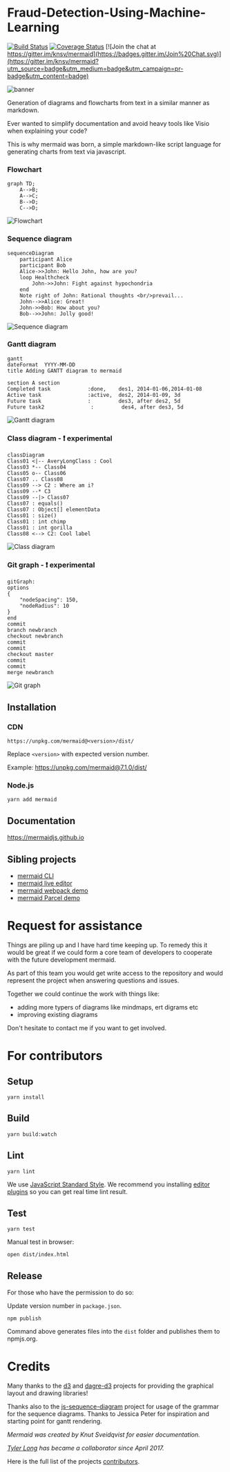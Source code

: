 # Fraud-Detection-Using-Machine-Learning

[![Build Status](https://travis-ci.org/knsv/mermaid.svg?branch=master)](https://travis-ci.org/knsv/mermaid)
[![Coverage Status](https://coveralls.io/repos/github/knsv/mermaid/badge.svg?branch=master)](https://coveralls.io/github/knsv/mermaid?branch=master)
[![Join the chat at https://gitter.im/knsv/mermaid](https://badges.gitter.im/Join%20Chat.svg)](https://gitter.im/knsv/mermaid?utm_source=badge&utm_medium=badge&utm_campaign=pr-badge&utm_content=badge)

![banner](./img/header.png)

Generation of diagrams and flowcharts from text in a similar manner as markdown.

Ever wanted to simplify documentation and avoid heavy tools like Visio when explaining your code?

This is why mermaid was born, a simple markdown-like script language for generating charts from text via javascript.


### Flowchart

```
graph TD;
    A-->B;
    A-->C;
    B-->D;
    C-->D;
```
![Flowchart](./img/flow.png)


### Sequence diagram

```
sequenceDiagram
    participant Alice
    participant Bob
    Alice->>John: Hello John, how are you?
    loop Healthcheck
        John->>John: Fight against hypochondria
    end
    Note right of John: Rational thoughts <br/>prevail...
    John-->>Alice: Great!
    John->>Bob: How about you?
    Bob-->>John: Jolly good!
```
![Sequence diagram](./img/sequence.png)


### Gantt diagram

```
gantt
dateFormat  YYYY-MM-DD
title Adding GANTT diagram to mermaid

section A section
Completed task            :done,    des1, 2014-01-06,2014-01-08
Active task               :active,  des2, 2014-01-09, 3d
Future task               :         des3, after des2, 5d
Future task2               :         des4, after des3, 5d
```
![Gantt diagram](./img/gantt.png)


### Class diagram - :exclamation: experimental

```
classDiagram
Class01 <|-- AveryLongClass : Cool
Class03 *-- Class04
Class05 o-- Class06
Class07 .. Class08
Class09 --> C2 : Where am i?
Class09 --* C3
Class09 --|> Class07
Class07 : equals()
Class07 : Object[] elementData
Class01 : size()
Class01 : int chimp
Class01 : int gorilla
Class08 <--> C2: Cool label
```
![Class diagram](./img/class.png)


### Git graph - :exclamation: experimental

```
gitGraph:
options
{
    "nodeSpacing": 150,
    "nodeRadius": 10
}
end
commit
branch newbranch
checkout newbranch
commit
commit
checkout master
commit
commit
merge newbranch

```

![Git graph](./img/git.png)


## Installation

### CDN

```
https://unpkg.com/mermaid@<version>/dist/
```

Replace `<version>` with expected version number.

Example: https://unpkg.com/mermaid@7.1.0/dist/

### Node.js

```
yarn add mermaid
```


## Documentation

https://mermaidjs.github.io


## Sibling projects

- [mermaid CLI](https://github.com/mermaidjs/mermaid.cli)
- [mermaid live editor](https://github.com/mermaidjs/mermaid-live-editor)
- [mermaid webpack demo](https://github.com/mermaidjs/mermaid-webpack-demo)
- [mermaid Parcel demo](https://github.com/mermaidjs/mermaid-parcel-demo)


# Request for assistance

Things are piling up and I have hard time keeping up. To remedy this
it would be great if we could form a core team of developers to cooperate
with the future development mermaid.

As part of this team you would get write access to the repository and would
represent the project when answering questions and issues.

Together we could continue the work with things like:
* adding more typers of diagrams like mindmaps, ert digrams etc
* improving existing diagrams

Don't hesitate to contact me if you want to get involved.


# For contributors

## Setup

    yarn install


## Build

    yarn build:watch


## Lint

    yarn lint

We use [JavaScript Standard Style](https://github.com/feross/standard).
We recommend you installing [editor plugins](https://github.com/feross/standard#are-there-text-editor-plugins) so you can get real time lint result.


## Test

    yarn test

Manual test in browser:

    open dist/index.html


## Release

For those who have the permission to do so:

Update version number in `package.json`.

    npm publish

Command above generates files into the `dist` folder and publishes them to npmjs.org.


# Credits

Many thanks to the [d3](http://d3js.org/) and [dagre-d3](https://github.com/cpettitt/dagre-d3) projects for providing the graphical layout and drawing libraries!

Thanks also to the [js-sequence-diagram](http://bramp.github.io/js-sequence-diagrams) project for usage of the grammar for the sequence diagrams. Thanks to Jessica Peter for inspiration and starting point for gantt rendering.

*Mermaid was created by Knut Sveidqvist for easier documentation.*

*[Tyler Long](https://github.com/tylerlong) has became a collaborator since April 2017.*

Here is the full list of the projects [contributors](https://github.com/knsv/mermaid/graphs/contributors).
